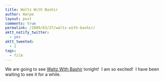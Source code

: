 ```yaml
---
title: Waltz With Bashir
author: Harpo
layout: post
comments: true
permalink: /2009/03/27/waltz-with-bashir/
aktt_notify_twitter:
  - yes
aktt_tweeted:
  - 1
tags:
  - film
---
```

We are going to see <a href="http://waltzwithbashir.com/" target="_blank">Waltz With Bashir</a> tonight!  I am so excited!  I have been waiting to see it for a while.
